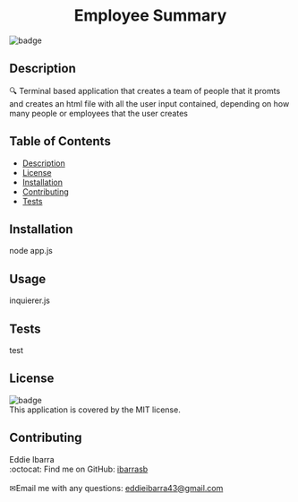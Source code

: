 
<h1 align="center">Employee Summary </h1>
  
![badge](https://img.shields.io/badge/license-MIT-brightgreen)<br />
## Description
🔍 Terminal based application that creates a team of people that it promts and creates an html file with all the user input contained, depending on how many people or employees that the user creates
## Table of Contents
- [Description](#description)
- [License](#license)
- [Installation](#Installation)
- [Contributing](#contributing)
- [Tests](#Tests)
## Installation
node app.js
## Usage
inquierer.js 
## Tests
test
## License
![badge](https://img.shields.io/badge/license-MIT-brightgreen)
<br />
This application is covered by the MIT license. 
## Contributing
Eddie Ibarra
<br />
:octocat: Find me on GitHub: [ibarrasb](https://github.com/ibarrasb)<br />
<br />
✉Email me with any questions: eddieibarra43@gmail.com<br /><br />

    